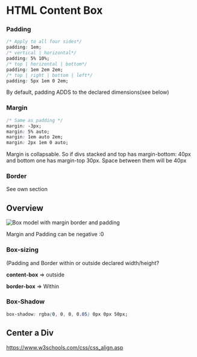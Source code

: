 # HTML Content Box

### Padding

```css
/* Apply to all four sides*/
padding: 1em;
/* vertical | horizontal*/
padding: 5% 10%;
/* top | horizontal | bottom*/
padding: 1em 2em 2em;
/* top | right | bottom | left*/
padding: 5px 1em 0 2em;
```

By default, padding ADDS to the declared dimensions(see below)

### Margin

```css
/* Same as padding */
margin: -3px;
margin: 5% auto;
margin: 1em auto 2em; 
margin: 2px 1em 0 auto;
```

Margin is collapsable. So if divs stacked and top has margin-bottom: 40px and bottom one has margin-top 30px. Space between them will be 40px

### Border

See own section

## Overview

![Box model with margin border and padding](https://mdn.mozillademos.org/files/13647/box-model-standard-small.png)

Margin and Padding can be negative :0

### Box-sizing

(Padding and Border within or outside declared width/height?

**content-box**  => outside

**border-box**  => Within

### Box-Shadow

```css
box-shadow: rgba(0, 0, 0, 0.05) 0px 0px 50px;
```

## Center a Div 

https://www.w3schools.com/css/css_align.asp

